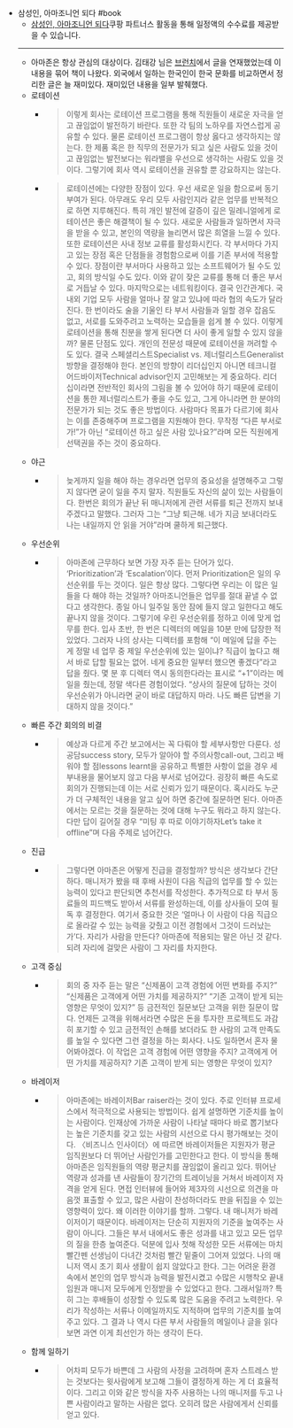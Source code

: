 - 삼성인, 아마조니언 되다 #book
	- [삼성인, 아마조니언 되다](https://coupa.ng/bQOsxw)쿠팡 파트너스 활동을 통해 일정액의 수수료를 제공받을 수 있습니다.
	- ----
	- 아마존은 항상 관심의 대상이다. 김태강 님은 [브런치](https://brunch.co.kr/@taekangk)에서 글을 연재했었는데 이 내용을 묶어 책이 나왔다. 외국에서 일하는 한국인이 한국 문화를 비교하면서 정리한 글은 늘 재미있다. 재미있던 내용을 일부 발췌했다.
	- 로테이션
		- > 이렇게 회사는 로테이션 프로그램을 통해 직원들이 새로운 자극을 얻고 끊임없이 발전하기 바란다. 또한 각 팀의 노하우를 자연스럽게 공유할 수 있다. 물론 로테이션 프로그램이 항상 옳다고 생각하지는 않는다. 한 제품 혹은 한 직무의 전문가가 되고 싶은 사람도 있을 것이고 끊임없는 발전보다는 워라밸을 우선으로 생각하는 사람도 있을 것이다. 그렇기에 회사 역시 로테이션을 권유할 뿐 강요하지는 않는다.
		- > 로테이션에는 다양한 장점이 있다. 우선 새로운 일을 함으로써 동기부여가 된다. 아무래도 우리 모두 사람인지라 같은 업무를 반복적으로 하면 지루해진다. 특히 개인 발전에 갈증이 깊은 밀레니얼에게 로테이션은 좋은 해결책이 될 수 있다. 새로운 사람들과 일하면서 자극을 받을 수 있고, 본인의 역량을 늘리면서 많은 희열을 느낄 수 있다.
		  또한 로테이션은 사내 정보 교류를 활성화시킨다. 각 부서마다 가지고 있는 장점 혹은 단점들을 경험함으로써 이를 기존 부서에 적용할 수 있다. 장점이란 부서마다 사용하고 있는 소프트웨어가 될 수도 있고, 회의 방식일 수도 있다. 이와 같이 잦은 교류를 통해 더 좋은 부서로 거듭날 수 있다.
		  마지막으로는 네트워킹이다. 결국 인간관계다. 국내외 기업 모두 사람을 얼마나 잘 알고 있냐에 따라 협의 속도가 달라진다. 한 번이라도 술을 기울인 타 부서 사람들과 일할 경우 잡음도 없고, 서로를 도와주려고 노력하는 모습들을 쉽게 볼 수 있다. 이렇게 로테이션을 통해 친분을 쌓게 된다면 더 사이 좋게 일할 수 있지 않을까?
		  물론 단점도 있다. 개인의 전문성 때문에 로테이션을 꺼려할 수도 있다. 결국 스페셜리스트Specialist vs. 제너럴리스트Generalist 방향을 결정해야 한다. 본인의 방향이 리더십인지 아니면 테크니컬 어드바이저Technical advisor인지 고민해보는 게 중요하다. 리더십이라면 전반적인 회사의 그림을 볼 수 있어야 하기 때문에 로테이션을 통한 제너럴리스트가 좋을 수도 있고, 그게 아니라면 한 분야의 전문가가 되는 것도 좋은 방법이다. 사람마다 목표가 다르기에 회사는 이를 존중해주며 프로그램을 지원해야 한다. 무작정 “다른 부서로 가!”가 아닌 “로테이션 하고 싶은 사람 있나요?”라며 모든 직원에게 선택권을 주는 것이 중요하다.
	- 야근
		- > 늦게까지 일을 해야 하는 경우라면 업무의 중요성을 설명해주고 그렇지 않다면 굳이 일을 주지 말자. 직원들도 자신의 삶이 있는 사람들이다. 한번은 회의가 끝난 뒤 매니저에게 관련 서류를 퇴근 전까지 보내주겠다고 말했다. 그러자 그는 “그냥 퇴근해. 네가 지금 보내더라도 나는 내일까지 안 읽을 거야”라며 쿨하게 퇴근했다.
	- 우선순위
		- > 아마존에 근무하다 보면 가장 자주 듣는 단어가 있다. ‘Prioritization’과 ‘Escalation’이다. 먼저 Prioritization은 일의 우선순위를 두는 것이다. 일은 항상 많다. 그렇다면 우리는 이 많은 일들을 다 해야 하는 것일까? 아마조니언들은 업무를 절대 끝낼 수 없다고 생각한다. 종일 아니 일주일 동안 잠에 들지 않고 일한다고 해도 끝나지 않을 것이다. 그렇기에 우린 우선순위를 정하고 이에 맞게 업무를 한다. 입사 초반, 한 번은 디렉터의 메일을 10분 만에 답장한 적 있었다. 그러자 나의 상사는 디렉터를 포함해 “이 메일에 답을 주는 게 정말 네 업무 중 제일 우선순위에 있는 일이냐? 직급이 높다고 해서 바로 답할 필요는 없어. 네게 중요한 일부터 했으면 좋겠다”라고 답을 줬다. 몇 분 후 디렉터 역시 동의한다라는 표시로 “+1”이라는 메일을 줬는데, 정말 색다른 경험이었다. “상사의 질문에 답하는 것이 우선순위가 아니라면 굳이 바로 대답하지 마라. 나도 빠른 답변을 기대하지 않을 것이다.”
	- 빠른 주간 회의의 비결
		- > 예상과 다르게 주간 보고에서는 꼭 다뤄야 할 세부사항만 다룬다. 성공담success story, 모두가 알아야 할 주의사항call-out, 그리고 배워야 할 점lessons learnt을 공유하고 특별한 사항이 없을 경우 세부내용을 물어보지 않고 다음 부서로 넘어갔다. 굉장히 빠른 속도로 회의가 진행되는데 이는 서로 신뢰가 있기 때문이다. 혹시라도 누군가 더 구체적인 내용을 알고 싶어 하면 중간에 질문하면 된다. 아마존에서는 모르는 것을 질문하는 것에 대해 누구도 뭐라고 하지 않는다. 다만 답이 길어질 경우 “미팅 후 따로 이야기하자Let’s take it offline”며 다음 주제로 넘어간다.
	- 진급
		- > 그렇다면 아마존은 어떻게 진급을 결정할까? 방식은 생각보다 간단하다. 매니저가 봤을 때 후배 사원이 다음 직급의 업무를 할 수 있는 능력이 있다고 판단되면 추천서를 작성한다. 추가적으로 타 부서 동료들의 피드백도 받아서 서류를 완성하는데, 이를 상사들이 모여 필독 후 결정한다. 여기서 중요한 것은 ‘얼마나 이 사람이 다음 직급으로 올라갈 수 있는 능력을 갖췄고 이전 경험에서 그것이 드러났는가’다.
		  자리가 사람을 만든다? 아마존에 적용되는 말은 아닌 것 같다. 되려 자리에 걸맞은 사람이 그 자리를 차지한다.
	- 고객 중심
		- > 회의 중 자주 듣는 말은 “신제품이 고객 경험에 어떤 변화를 주지?” “신제품은 고객에게 어떤 가치를 제공하지?” “기존 고객이 받게 되는 영향은 무엇이 있지?” 등 금전적인 질문보단 고객을 위한 질문이 많다. 언제든 고객을 위해서라면 수많은 돈을 투자한 프로젝트도 과감히 포기할 수 있고 금전적인 손해를 보더라도 한 사람의 고객 만족도를 높일 수 있다면 그런 결정을 하는 회사다. 
		  나도 일하면서 혼자 물어봐야겠다.
		  이 작업은 고객 경험에 어떤 영향을 주지?
		  고객에게 어떤 가치를 제공하지?
		  기존 고객이 받게 되는 영향은 무엇이 있지?
	- 바레이저
		- > 아마존에는 바레이저Bar raiser라는 것이 있다. 주로 인터뷰 프로세스에서 적극적으로 사용되는 방법이다. 쉽게 설명하면 기준치를 높이는 사람이다. 인재상에 가까운 사람이 나타날 때마다 바로 뽑기보다는 높은 기준치를 갖고 있는 사람의 시선으로 다시 평가해보는 것이다. 〈비즈니스 인사이더〉에 따르면 바레이저들은 지원자가 평균 임직원보다 더 뛰어난 사람인가를 고민한다고 한다. 이 방식을 통해 아마존은 임직원들의 역량 평균치를 끊임없이 올리고 있다. 뛰어난 역량과 성과를 낸 사람들이 장기간의 트레이닝을 거쳐서 바레이저 자격을 얻게 된다. 면접 인터뷰에 들어와 제3자의 시선으로 의견을 마음껏 표출할 수 있고, 많은 사람이 찬성하더라도 판을 뒤집을 수 있는 영향력이 있다. 왜 이러한 이야기를 할까. 그렇다. 내 매니저가 바레이저이기 때문이다.
		  바레이저는 단순히 지원자의 기준을 높여주는 사람이 아니다. 그들은 부서 내에서도 좋은 성과를 내고 있고 모든 업무의 질을 한층 높여준다. 덕분에 입사 첫해 작성한 모든 서류에는 마치 빨간펜 선생님이 다녀간 것처럼 빨간 밑줄이 그어져 있었다.
		  나의 매니저 역시 초기 회사 생활이 쉽지 않았다고 한다. 그는 어려운 환경 속에서 본인의 업무 방식과 능력을 발전시켰고 수많은 시행착오 끝내 임원과 매니저 모두에게 인정받을 수 있었다고 한다. 그래서일까? 특히 그는 후배들이 성장할 수 있도록 많은 도움을 주려고 노력한다. 우리가 작성하는 서류나 이메일까지도 지적하며 업무의 기준치를 높여주고 있다. 그 결과 나 역시 다른 부서 사람들의 메일이나 글을 읽다 보면 과연 이게 최선인가 하는 생각이 든다.
	- 함께 일하기
		- > 어차피 모두가 바쁜데 그 사람의 사정을 고려하며 혼자 스트레스 받는 것보다는 윗사람에게 보고해 그들이 결정하게 하는 게 더 효율적이다. 그리고 이와 같은 방식을 자주 사용하는 나의 매니저를 두고 나쁜 사람이라고 말하는 사람은 없다. 오히려 많은 사람에게서 신뢰를 얻고 있다.